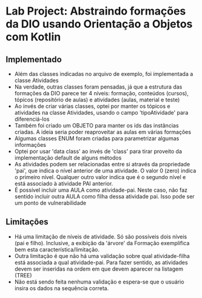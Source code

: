 # Lab Project: Abstraindo formações da DIO usando Orientação a Objetos com Kotlin

## Implementado

* Além das classes indicadas no arquivo de exemplo, foi implementada a classe Atividades
* Na verdade, outras classes foram pensadas, já que a estrutura das formações da DIO parece ter 4 níveis: formação, conteúdos (cursos), tópicos (repositório de aulas) e atividades (aulas, material e teste)
* Ao invés de criar várias classes, optei por manter os tópicos e atividades na classe Atividades, usando o campo 'tipoAtividade' para diferenciá-los
* Também foi criado um OBJETO para manter os ids das instâncias criadas. A ideia seria poder reaproveitar as aulas em várias formações
* Algumas classes ENUM foram criadas para parametrizar algumas informações
* Optei por usar 'data class' ao invés de 'class' para tirar proveito da implementação default de alguns métodos
* As atividades podem ser relacionadas entre si através da propriedade 'pai', que indica o nível anterior de uma atividade. O valor 0 (zero) indica o primeiro nível. Qualquer outro valor indica que é o segundo nível e está associado à atividade PAI anterior.
* É possível incluir uma AULA como atividade-pai. Neste caso, não faz sentido incluir outra AULA como filha dessa atividade pai. Isso pode ser um ponto de vulnerabilidade

## Limitações
* Há uma limitação de níveis de atividade. Só são possíveis dois níveis (pai e filho). Inclusive, a exibição da 'árvore' da Formação exemplifica bem esta característica/limitação.
* Outra limitação é que não há uma validação sobre qual atividade-filha está associada a qual atividade-pai. Para fazer sentido, as atividades devem ser inseridas na ordem em que devem aparecer na listagem (TREE)
* Não está sendo feita nenhuma validação e espera-se que o usuário insira os dados na sequência correta.